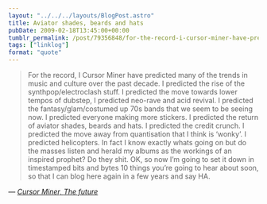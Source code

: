 ```yaml
---
layout: "../../../layouts/BlogPost.astro"
title: Aviator shades, beards and hats
pubDate: 2009-02-18T13:45:00+00:00
tumblr_permalink: /post/79356848/for-the-record-i-cursor-miner-have-predicted-many
tags: ["linklog"]
format: "quote"
---
```


> For the record, I Cursor Miner have predicted many of the trends in music and culture over the past decade. I predicted the rise of the synthpop/electroclash stuff. I predicted the move towards lower tempos of dubstep, I predicted neo-rave and acid revival. I predicted the fantasy/glam/costumed up 70s bands that we seem to be seeing now. I predicted everyone making more stickers. I predicted the return of aviator shades, beards and hats. I predicted the credit crunch. I predicted the move away from quantisation that I think is &lsquo;wonky&rsquo;. I predicted helicopters. In fact I know exactly whats going on but do the masses listen and herald my albums as the workings of an inspired prophet? Do they shit. OK, so now I&rsquo;m going to set it down in timestamped bits and bytes 10 things you&rsquo;re going to hear about soon, so that I can blog here again in a few years and say HA.

— <cite>[Cursor Miner, _The future_](http://blogs.myspace.com/index.cfm?fuseaction=blog.view&friendID=57570494&blogID=471509926)</cite>
